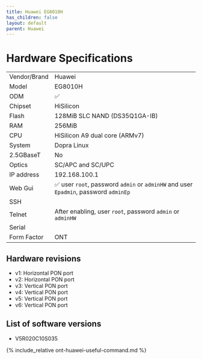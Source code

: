 ```yaml
---
title: Huawei EG8010H 
has_children: false
layout: default
parent: Huawei
---
```


# Hardware Specifications

|              |                                                                                      |
| ------------ | ------------------------------------------------------------------------------------ |
| Vendor/Brand | Huawei                                                                               |
| Model        | EG8010H                                                                              |
| ODM          | ✅                                                                                   |
| Chipset      | HiSilicon                                                                            |
| Flash        | 128MiB SLC NAND (DS35Q1GA-IB)                                                        |
| RAM          | 256MiB                                                                               |
| CPU          | HiSilicon A9 dual core (ARMv7)                                                       |
| System       | Dopra Linux                                                                          |
| 2.5GBaseT    | No                                                                                   |
| Optics       | SC/APC and SC/UPC                                                                    |
| IP address   | 192.168.100.1                                                                        |
| Web Gui      | ✅ user `root`, password `admin` or `adminHW` and user `Epadmin`, password `adminEp` |
| SSH          |                                                                                      |
| Telnet       | After enabling, user `root`, password `admin` or `adminHW`                            |
| Serial       |                                                                                      |
| Form Factor  | ONT                                                                                  |

## Hardware revisions
- v1: Horizontal PON port 
- v2: Horizontal PON port 
- v3: Vertical PON port
- v4: Vertical PON port
- v5: Vertical PON port
- v6: Vertical PON port

## List of software versions

- V5R020C10S035

{% include_relative ont-huawei-useful-command.md %}

